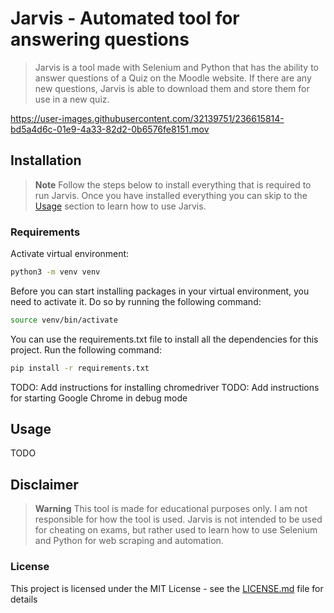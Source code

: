 # Jarvis - Automated tool for answering questions
> Jarvis is a tool made with Selenium and Python that has the ability to answer questions of a Quiz on the Moodle website. If there are any new questions, Jarvis is able to download them and store them for use in a new quiz.

https://user-images.githubusercontent.com/32139751/236615814-bd5a4d6c-01e9-4a33-82d2-0b6576fe8151.mov

## Installation 
> **Note**
> Follow the steps below to install everything that is required to run Jarvis. Once you have installed everything you can skip to the [Usage](#usage) section to learn how to use Jarvis.

### Requirements

Activate virtual environment:
```bash
python3 -m venv venv
```
Before you can start installing packages in your virtual environment, you need to activate it. Do so by running the following command:
```bash
source venv/bin/activate
```
You can use the requirements.txt file to install all the dependencies for this project. Run the following command:
```bash
pip install -r requirements.txt
```

TODO: Add instructions for installing chromedriver 
TODO: Add instructions for starting Google Chrome in debug mode 
## Usage
TODO

## Disclaimer
> **Warning**
> This tool is made for educational purposes only. I am not responsible for how the tool is used. Jarvis is not intended to be used for cheating on exams, but rather used to learn how to use Selenium and Python for web scraping and automation.
### License
This project is licensed under the MIT License - see the [LICENSE.md](LICENSE.md) file for details